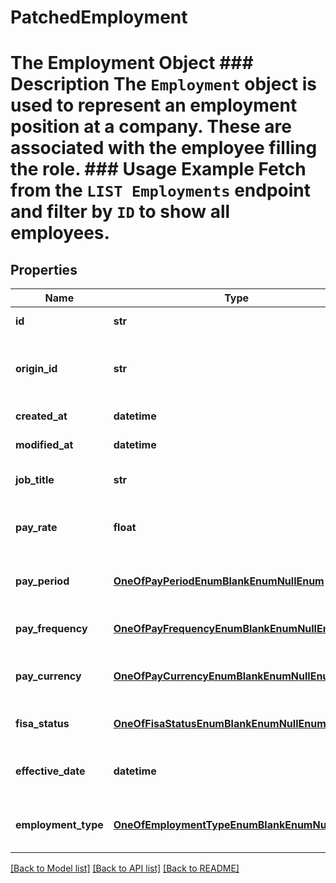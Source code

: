 # PatchedEmployment

# The Employment Object ### Description The `Employment` object is used to represent an employment position at a company. These are associated with the employee filling the role.  ### Usage Example Fetch from the `LIST Employments` endpoint and filter by `ID` to show all employees.
## Properties
Name | Type | Description | Notes
------------ | ------------- | ------------- | -------------
**id** | **str** |  | [optional] [readonly] 
**origin_id** | **str** | The third-party API ID of the matching object. | [optional] 
**created_at** | **datetime** |  | [optional] [readonly] 
**modified_at** | **datetime** |  | [optional] [readonly] 
**job_title** | **str** | The position&#39;s title. | [optional] 
**pay_rate** | **float** | The position&#39;s pay rate in dollars. | [optional] 
**pay_period** | [**OneOfPayPeriodEnumBlankEnumNullEnum**](OneOfPayPeriodEnumBlankEnumNullEnum.md) | The time period this pay rate encompasses | [optional] 
**pay_frequency** | [**OneOfPayFrequencyEnumBlankEnumNullEnum**](OneOfPayFrequencyEnumBlankEnumNullEnum.md) | The position&#39;s pay frequency. | [optional] 
**pay_currency** | [**OneOfPayCurrencyEnumBlankEnumNullEnum**](OneOfPayCurrencyEnumBlankEnumNullEnum.md) | The position&#39;s currency code. | [optional] 
**fisa_status** | [**OneOfFisaStatusEnumBlankEnumNullEnum**](OneOfFisaStatusEnumBlankEnumNullEnum.md) | The position&#39;s FISA status. | [optional] 
**effective_date** | **datetime** | The position&#39;s effective date. | [optional] 
**employment_type** | [**OneOfEmploymentTypeEnumBlankEnumNullEnum**](OneOfEmploymentTypeEnumBlankEnumNullEnum.md) | The position&#39;s type of employment. | [optional] 

[[Back to Model list]](../README.md#documentation-for-models) [[Back to API list]](../README.md#documentation-for-api-endpoints) [[Back to README]](../README.md)



